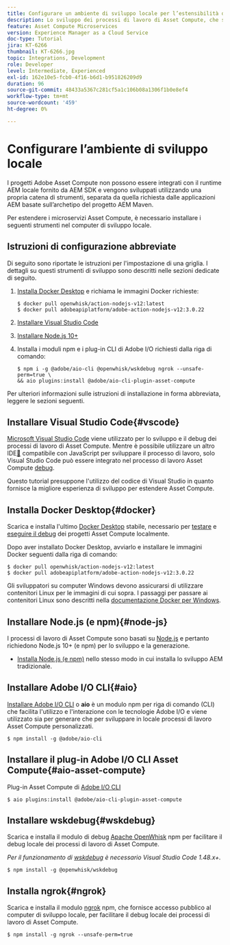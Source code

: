 ```yaml
---
title: Configurare un ambiente di sviluppo locale per l’estensibilità di Asset Compute
description: Lo sviluppo dei processi di lavoro di Asset Compute, che sono applicazioni JavaScript Node.js, richiede strumenti di sviluppo specifici diversi dallo sviluppo tradizionale di AEM, che vanno da Node.js e vari moduli npm a Docker Desktop e Microsoft Visual Studio Code.
feature: Asset Compute Microservices
version: Experience Manager as a Cloud Service
doc-type: Tutorial
jira: KT-6266
thumbnail: KT-6266.jpg
topic: Integrations, Development
role: Developer
level: Intermediate, Experienced
exl-id: 162e10e5-fcb0-4f16-b6d1-b951826209d9
duration: 96
source-git-commit: 48433a5367c281cf5a1c106b08a1306f1b0e8ef4
workflow-type: tm+mt
source-wordcount: '459'
ht-degree: 0%

---
```


# Configurare l’ambiente di sviluppo locale

I progetti Adobe Asset Compute non possono essere integrati con il runtime AEM locale fornito da AEM SDK e vengono sviluppati utilizzando una propria catena di strumenti, separata da quella richiesta dalle applicazioni AEM basate sull’archetipo del progetto AEM Maven.

Per estendere i microservizi Asset Compute, è necessario installare i seguenti strumenti nel computer di sviluppo locale.

## Istruzioni di configurazione abbreviate

Di seguito sono riportate le istruzioni per l&#39;impostazione di una griglia. I dettagli su questi strumenti di sviluppo sono descritti nelle sezioni dedicate di seguito.

1. [Installa Docker Desktop](https://www.docker.com/products/docker-desktop) e richiama le immagini Docker richieste:

   ```
   $ docker pull openwhisk/action-nodejs-v12:latest
   $ docker pull adobeapiplatform/adobe-action-nodejs-v12:3.0.22
   ```

1. [Installare Visual Studio Code](https://code.visualstudio.com/download)
1. [Installare Node.js 10+](../../local-development-environment/development-tools.md#node-js)
1. Installa i moduli npm e i plug-in CLI di Adobe I/O richiesti dalla riga di comando:

   ```
   $ npm i -g @adobe/aio-cli @openwhisk/wskdebug ngrok --unsafe-perm=true \
   && aio plugins:install @adobe/aio-cli-plugin-asset-compute
   ```

Per ulteriori informazioni sulle istruzioni di installazione in forma abbreviata, leggere le sezioni seguenti.

## Installare Visual Studio Code{#vscode}

[Microsoft Visual Studio Code](https://code.visualstudio.com/download) viene utilizzato per lo sviluppo e il debug dei processi di lavoro di Asset Compute. Mentre è possibile utilizzare un altro IDE[&#128279;](../../local-development-environment/development-tools.md#set-up-the-development-ide) compatibile con JavaScript per sviluppare il processo di lavoro, solo Visual Studio Code può essere integrato nel processo di lavoro Asset Compute [debug](../test-debug/debug.md).

Questo tutorial presuppone l&#39;utilizzo del codice di Visual Studio in quanto fornisce la migliore esperienza di sviluppo per estendere Asset Compute.

## Installa Docker Desktop{#docker}

Scarica e installa l&#39;ultimo [Docker Desktop](https://www.docker.com/products/docker-desktop) stabile, necessario per [testare](../test-debug/test.md) e [eseguire il debug](../test-debug/debug.md) dei progetti Asset Compute localmente.

Dopo aver installato Docker Desktop, avviarlo e installare le immagini Docker seguenti dalla riga di comando:

```
$ docker pull openwhisk/action-nodejs-v12:latest
$ docker pull adobeapiplatform/adobe-action-nodejs-v12:3.0.22
```

Gli sviluppatori su computer Windows devono assicurarsi di utilizzare contenitori Linux per le immagini di cui sopra. I passaggi per passare ai contenitori Linux sono descritti nella [documentazione Docker per Windows](https://docs.docker.com/docker-for-windows/).

## Installare Node.js (e npm){#node-js}

I processi di lavoro di Asset Compute sono basati su [Node.js](https://nodejs.org/) e pertanto richiedono Node.js 10+ (e npm) per lo sviluppo e la generazione.

+ [Installa Node.js (e npm)](../../local-development-environment/development-tools.md#node-js) nello stesso modo in cui installa lo sviluppo AEM tradizionale.

## Installare Adobe I/O CLI{#aio}

[Installare Adobe I/O CLI](../../local-development-environment/development-tools.md#aio-cli) o __aio__ è un modulo npm per riga di comando (CLI) che facilita l&#39;utilizzo e l&#39;interazione con le tecnologie Adobe I/O e viene utilizzato sia per generare che per sviluppare in locale processi di lavoro Asset Compute personalizzati.

```
$ npm install -g @adobe/aio-cli
```

## Installare il plug-in Adobe I/O CLI Asset Compute{#aio-asset-compute}

Plug-in Asset Compute di [Adobe I/O CLI](https://github.com/adobe/aio-cli-plugin-asset-compute)

```
$ aio plugins:install @adobe/aio-cli-plugin-asset-compute
```

## Installare wskdebug{#wskdebug}

Scarica e installa il modulo di debug [Apache OpenWhisk](https://www.npmjs.com/package/@openwhisk/wskdebug) npm per facilitare il debug locale dei processi di lavoro di Asset Compute.

_Per il funzionamento di [wskdebug](#wskdebug) è necessario Visual Studio Code 1.48.x+._

```
$ npm install -g @openwhisk/wskdebug
```

## Installa ngrok{#ngrok}

Scarica e installa il modulo [ngrok](https://www.npmjs.com/package/ngrok) npm, che fornisce accesso pubblico al computer di sviluppo locale, per facilitare il debug locale dei processi di lavoro di Asset Compute.

```
$ npm install -g ngrok --unsafe-perm=true
```
